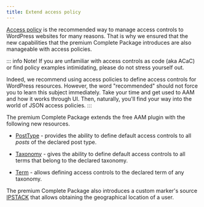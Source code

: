 ```yaml
---
title: Extend access policy
---
```


[Access policy](/advanced/access-policy/) is the recommended way to manage access controls to WordPress websites for many reasons. That is why we ensured that the new capabilities that the premium Complete Package introduces are also manageable with access policies.

::: info Note!
If you are unfamiliar with access controls as code (aka ACaC) or find policy examples intimidating, please do not stress yourself out.

Indeed, we recommend using access policies to define access controls for WordPress resources. However, the word "recommended" should not force you to learn this subject immediately. Take your time and get used to AAM and how it works through UI. Then, naturally, you'll find your way into the world of JSON access policies.
:::

The premium Complete Package extends the free AAM plugin with the following new resources.

- [PostType](/advanced/access-policy/resource-action/posttype) - provides the ability to define default access controls to all _posts_ of the declared post type.

- [Taxonomy](/advanced/access-policy/resource-action/taxonomy) - gives the ability to define default access controls to all terms that belong to the declared taxonomy.

- [Term](/advanced/access-policy/resource-action/term) - allows defining access controls to the declared term of any taxonomy.

The premium Complete Package also introduces a custom marker's source [IPSTACK](/advanced/access-policy/marker/ipstack) that allows obtaining the geographical location of a user.
